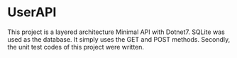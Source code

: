 # UserAPI
 
This project is a layered architecture Minimal API with Dotnet7. 
SQLite was used as the database. 
It simply uses the GET and POST methods. 
Secondly, the unit test codes of this project were written.
